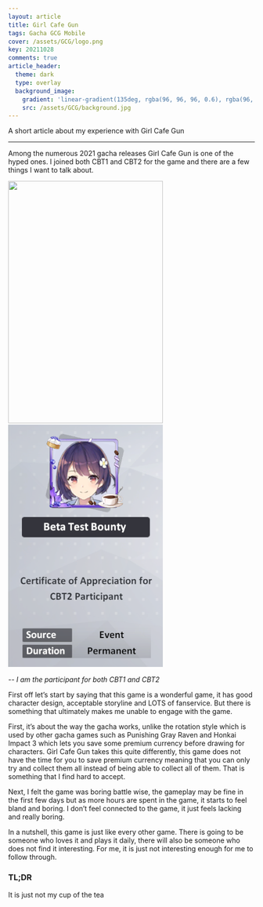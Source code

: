 ```yaml
---
layout: article
title: Girl Cafe Gun
tags: Gacha GCG Mobile
cover: /assets/GCG/logo.png
key: 20211028
comments: true
article_header:
  theme: dark
  type: overlay
  background_image:
    gradient: 'linear-gradient(135deg, rgba(96, 96, 96, 0.6), rgba(96, 96, 96, 0.6))'
    src: /assets/GCG/background.jpg
---
```

A short article about my experience with Girl Cafe Gun

<!--more-->
<hr>
Among the numerous 2021 gacha releases Girl Cafe Gun is one of the hyped ones. I joined both CBT1 and CBT2 for the game and there are a few things I want to talk about.

<img src="../../../assets/GCG/CBT1.png" width="316" height="494"><img src="/assets/GCG/CBT2.png">

-- *I am the participant for both CBT1 and CBT2*

First off let’s start by saying that this game is a wonderful game, it has good character design, acceptable storyline and LOTS of fanservice. But there is something that ultimately makes me unable to engage with the game. 

First, it’s about the way the gacha works, unlike the rotation style which is used by other gacha games such as Punishing Gray Raven and Honkai Impact 3 which lets you save some premium currency before drawing for characters. Girl Cafe Gun takes this quite differently, this game does not have the time for you to save premium currency meaning that you can only try and collect them all instead of being able to collect all of them. That is something that I find hard to accept.

Next, I felt the game was boring battle wise, the gameplay may be fine in the first few days but as more hours are spent in the game, it starts to feel bland and boring. I don’t feel connected to the game, it just feels lacking and really boring.

In a nutshell, this game is just like every other game. There is going to be someone who loves it and plays it daily, there will also be someone who does not find it interesting. For me, it is just not interesting enough for me to follow through.

### TL;DR
It is just not my cup of the tea
